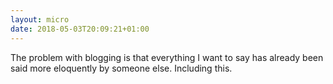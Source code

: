 ```yaml
---
layout: micro
date: 2018-05-03T20:09:21+01:00
---
```



The problem with blogging is that everything I want to say has already been said more eloquently by someone else. Including this. 
